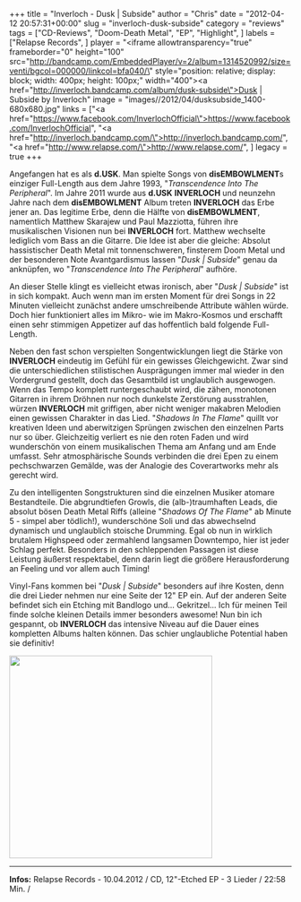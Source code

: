 +++
title = "Inverloch - Dusk | Subside"
author = "Chris"
date = "2012-04-12 20:57:31+00:00"
slug = "inverloch-dusk-subside"
category = "reviews"
tags = ["CD-Reviews", "Doom-Death Metal", "EP", "Highlight", ]
labels = ["Relapse Records", ]
player = "<iframe allowtransparency=\"true\" frameborder=\"0\" height=\"100\" src=\"http://bandcamp.com/EmbeddedPlayer/v=2/album=1314520992/size=venti/bgcol=000000/linkcol=bfa040/\" style=\"position: relative; display: block; width: 400px; height: 100px;\" width=\"400\"><a href=\"http://inverloch.bandcamp.com/album/dusk-subside\">Dusk | Subside by Inverloch</a></iframe>"
image = "images//2012/04/dusksubside_1400-680x680.jpg"
links = ["<a href=\"https://www.facebook.com/InverlochOfficial\">https://www.facebook.com/InverlochOfficial</a>", "<a href=\"http://inverloch.bandcamp.com/\">http://inverloch.bandcamp.com/</a>", "<a href=\"http://www.relapse.com/\">http://www.relapse.com/</a>", ]
legacy = true
+++



Angefangen hat es als **d.USK**. Man spielte Songs von **disEMBOWLMENT**s einziger Full-Length aus dem Jahre 1993, "_Transcendence Into The Peripheral_". Im Jahre 2011 wurde aus **d.USK** **INVERLOCH** und neunzehn Jahre nach dem **disEMBOWLMENT** Album treten **INVERLOCH** das Erbe jener an. Das legitime Erbe, denn die Hälfte von **disEMBOWLMENT**, namentlich Matthew Skarajew und Paul Mazziotta, führen ihre musikalischen Visionen nun bei **INVERLOCH** fort. Matthew wechselte lediglich vom Bass an die Gitarre. Die Idee ist aber die gleiche: Absolut hassistischer Death Metal mit tonnenschweren, finsterem Doom Metal und der besonderen Note Avantgardismus lassen "_Dusk | Subside_" genau da anknüpfen, wo "_Transcendence Into The Peripheral_" aufhöre.



An dieser Stelle klingt es vielleicht etwas ironisch, aber "_Dusk | Subside_" ist in sich kompakt. Auch wenn man im ersten Moment für drei Songs in 22 Minuten vielleicht zunächst andere umschreibende Attribute wählen würde. Doch hier funktioniert alles im Mikro- wie im Makro-Kosmos und erschafft einen sehr stimmigen Appetizer auf das hoffentlich bald folgende Full-Length.

Neben den fast schon verspielten Songentwicklungen liegt die Stärke von **INVERLOCH** eindeutig im Gefühl für ein gewisses Gleichgewicht. Zwar sind die unterschiedlichen stilistischen Ausprägungen immer mal wieder in den Vordergrund gestellt, doch das Gesamtbild ist unglaublich ausgewogen. Wenn das Tempo komplett runtergeschaubt wird, die zähen, monotonen Gitarren in ihrem Dröhnen nur noch dunkelste Zerstörung ausstrahlen, würzen **INVERLOCH** mit griffigen, aber nicht weniger makabren Melodien einen gewissen Charakter in das Lied. "_Shadows In The Flame_" quillt vor kreativen Ideen und aberwitzigen Sprüngen zwischen den einzelnen Parts nur so über. Gleichzeitig verliert es nie den roten Faden und wird wunderschön von einem musikalischen Thema am Anfang und am Ende umfasst. Sehr atmosphärische Sounds verbinden die drei Epen zu einem pechschwarzen Gemälde, was der Analogie des Coverartworks mehr als gerecht wird.

Zu den intelligenten Songstrukturen sind die einzelnen Musiker atomare Bestandteile. Die abgrundtiefen Growls, die (alb-)traumhaften Leads, die absolut bösen Death Metal Riffs (alleine "_Shadows Of The Flame_" ab Minute 5 - simpel aber tödlich!), wunderschöne Soli und das abwechselnd dynamisch und unglaublich stoische Drumming. Egal ob nun in wirklich brutalem Highspeed oder zermahlend langsamen Downtempo, hier ist jeder Schlag perfekt. Besonders in den schleppenden Passagen ist diese Leistung äußerst respektabel, denn darin liegt die größere Herausforderung an Feeling und vor allem auch Timing!

Vinyl-Fans kommen bei "_Dusk | Subside_" besonders auf ihre Kosten, denn die drei Lieder nehmen nur eine Seite der 12" EP ein. Auf der anderen Seite befindet sich ein Etching mit Bandlogo und... Gekritzel... Ich für meinen Teil finde solche kleinen Details immer besonders awesome! Nun bin ich gespannt, ob **INVERLOCH** das intensive Niveau auf die Dauer eines kompletten Albums halten können. Das schier unglaubliche Potential haben sie definitiv!

<a href="images//2012/04/Inverloch-Dusk-Subside-Etched-EP.jpg"><img alt="" class="alignnone size-full wp-image-8122" height="362" src="images//2012/04/Inverloch-Dusk-Subside-Etched-EP.jpg" title="Inverloch - Dusk | Subside Etched EP" width="362"/></a>



---
**Infos:**
Relapse Records - 10.04.2012 / 
CD, 12"-Etched EP - 3 Lieder / 22:58 Min. / 
